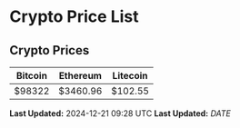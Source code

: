 # Crypto Price List

## Crypto Prices
| Bitcoin | Ethereum | Litecoin |
| ------- | -------- | -------- |
| $98322 | $3460.96 | $102.55 |
**Last Updated:** 2024-12-21 09:28 UTC
**Last Updated:** $DATE$
